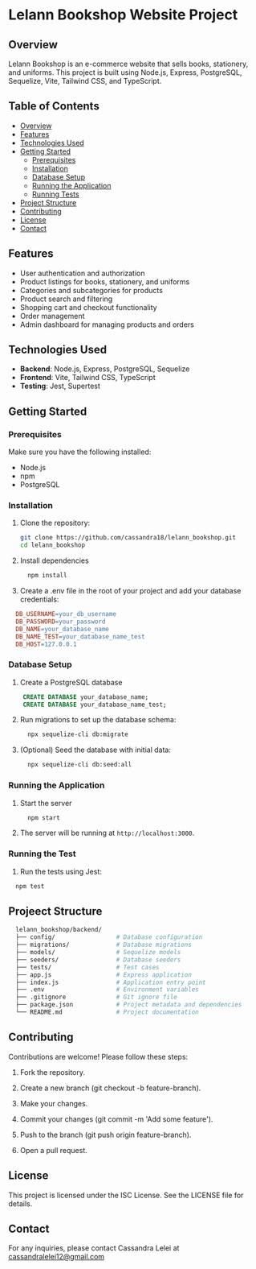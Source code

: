 # Lelann Bookshop Website Project

## Overview

Lelann Bookshop is an e-commerce website that sells books, stationery, and uniforms. This project is built using Node.js, Express, PostgreSQL, Sequelize, Vite, Tailwind CSS, and TypeScript.

## Table of Contents

- [Overview](#overview)
- [Features](#features)
- [Technologies Used](#technologies-used)
- [Getting Started](#getting-started)
  - [Prerequisites](#prerequisites)
  - [Installation](#installation)
  - [Database Setup](#database-setup)
  - [Running the Application](#running-the-application)
  - [Running Tests](#running-tests)
- [Project Structure](#project-structure)
- [Contributing](#contributing)
- [License](#license)
- [Contact](#contact)

## Features

- User authentication and authorization
- Product listings for books, stationery, and uniforms
- Categories and subcategories for products
- Product search and filtering
- Shopping cart and checkout functionality
- Order management
- Admin dashboard for managing products and orders

## Technologies Used

- **Backend**: Node.js, Express, PostgreSQL, Sequelize
- **Frontend**: Vite, Tailwind CSS, TypeScript
- **Testing**: Jest, Supertest

## Getting Started

### Prerequisites

Make sure you have the following installed:

- Node.js
- npm
- PostgreSQL

### Installation

1. Clone the repository:

   ```bash
   git clone https://github.com/cassandra18/lelann_bookshop.git
   cd lelann_bookshop
   ```

2. Install dependencies

   ```bash
     npm install
   ```
  
3. Create a .env file in the root of your project and add your database credentials:

  ```makefile
    DB_USERNAME=your_db_username
    DB_PASSWORD=your_password
    DB_NAME=your_database_name
    DB_NAME_TEST=your_database_name_test
    DB_HOST=127.0.0.1
 ```

### Database Setup

1. Create a PostgreSQL database

```sql
    CREATE DATABASE your_database_name;
    CREATE DATABASE your_database_name_test;
```

2. Run migrations to set up the database schema:

     ```bash
       npx sequelize-cli db:migrate
     ```

3. (Optional) Seed the database with initial data:

     ```bash
       npx sequelize-cli db:seed:all
     ```

### Running the Application

1. Start the server

     ```bash
       npm start
     ```

2. The server will be running at ```http://localhost:3000```.

### Running the Test

1. Run the tests using Jest:

  ```bash
    npm test
  ```

## Projeect Structure

```bash
  lelann_bookshop/backend/
  ├── config/                 # Database configuration
  ├── migrations/             # Database migrations
  ├── models/                 # Sequelize models
  ├── seeders/                # Database seeders
  ├── tests/                  # Test cases
  ├── app.js                  # Express application
  ├── index.js                # Application entry point
  ├── .env                    # Environment variables
  ├── .gitignore              # Git ignore file
  ├── package.json            # Project metadata and dependencies
  └── README.md               # Project documentation
```

## Contributing

Contributions are welcome! Please follow these steps:

1. Fork the repository.

2. Create a new branch (git checkout -b feature-branch).

3. Make your changes.

4. Commit your changes (git commit -m 'Add some feature').

5. Push to the branch (git push origin feature-branch).

6. Open a pull request.

## License

This project is licensed under the ISC License. See the LICENSE file for details.

## Contact

For any inquiries, please contact Cassandra Lelei at cassandralelei12@gmail.com
